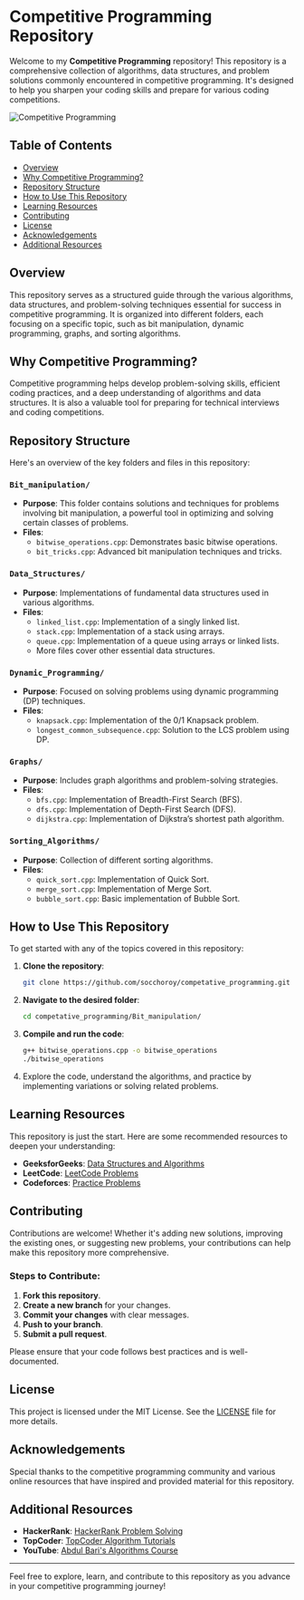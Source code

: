 # Competitive Programming Repository

Welcome to my **Competitive Programming** repository! This repository is a comprehensive collection of algorithms, data structures, and problem solutions commonly encountered in competitive programming. It's designed to help you sharpen your coding skills and prepare for various coding competitions.

![Competitive Programming](https://via.placeholder.com/800x200.png?text=Competitive+Programming)

## Table of Contents

- [Overview](#overview)
- [Why Competitive Programming?](#why-competitive-programming)
- [Repository Structure](#repository-structure)
- [How to Use This Repository](#how-to-use-this-repository)
- [Learning Resources](#learning-resources)
- [Contributing](#contributing)
- [License](#license)
- [Acknowledgements](#acknowledgements)
- [Additional Resources](#additional-resources)

## Overview

This repository serves as a structured guide through the various algorithms, data structures, and problem-solving techniques essential for success in competitive programming. It is organized into different folders, each focusing on a specific topic, such as bit manipulation, dynamic programming, graphs, and sorting algorithms.

## Why Competitive Programming?

Competitive programming helps develop problem-solving skills, efficient coding practices, and a deep understanding of algorithms and data structures. It is also a valuable tool for preparing for technical interviews and coding competitions.

## Repository Structure

Here's an overview of the key folders and files in this repository:

### `Bit_manipulation/`
- **Purpose**: This folder contains solutions and techniques for problems involving bit manipulation, a powerful tool in optimizing and solving certain classes of problems.
- **Files**:
  - `bitwise_operations.cpp`: Demonstrates basic bitwise operations.
  - `bit_tricks.cpp`: Advanced bit manipulation techniques and tricks.

### `Data_Structures/`
- **Purpose**: Implementations of fundamental data structures used in various algorithms.
- **Files**:
  - `linked_list.cpp`: Implementation of a singly linked list.
  - `stack.cpp`: Implementation of a stack using arrays.
  - `queue.cpp`: Implementation of a queue using arrays or linked lists.
  - More files cover other essential data structures.

### `Dynamic_Programming/`
- **Purpose**: Focused on solving problems using dynamic programming (DP) techniques.
- **Files**:
  - `knapsack.cpp`: Implementation of the 0/1 Knapsack problem.
  - `longest_common_subsequence.cpp`: Solution to the LCS problem using DP.

### `Graphs/`
- **Purpose**: Includes graph algorithms and problem-solving strategies.
- **Files**:
  - `bfs.cpp`: Implementation of Breadth-First Search (BFS).
  - `dfs.cpp`: Implementation of Depth-First Search (DFS).
  - `dijkstra.cpp`: Implementation of Dijkstra’s shortest path algorithm.

### `Sorting_Algorithms/`
- **Purpose**: Collection of different sorting algorithms.
- **Files**:
  - `quick_sort.cpp`: Implementation of Quick Sort.
  - `merge_sort.cpp`: Implementation of Merge Sort.
  - `bubble_sort.cpp`: Basic implementation of Bubble Sort.

## How to Use This Repository

To get started with any of the topics covered in this repository:

1. **Clone the repository**:
    ```bash
    git clone https://github.com/socchoroy/competative_programming.git
    ```

2. **Navigate to the desired folder**:
    ```bash
    cd competative_programming/Bit_manipulation/
    ```

3. **Compile and run the code**:
    ```bash
    g++ bitwise_operations.cpp -o bitwise_operations
    ./bitwise_operations
    ```

4. Explore the code, understand the algorithms, and practice by implementing variations or solving related problems.

## Learning Resources

This repository is just the start. Here are some recommended resources to deepen your understanding:

- **GeeksforGeeks**: [Data Structures and Algorithms](https://www.geeksforgeeks.org/data-structures/)
- **LeetCode**: [LeetCode Problems](https://leetcode.com/problemset/all/)
- **Codeforces**: [Practice Problems](https://codeforces.com/problemset)

## Contributing

Contributions are welcome! Whether it's adding new solutions, improving the existing ones, or suggesting new problems, your contributions can help make this repository more comprehensive.

### Steps to Contribute:

1. **Fork this repository**.
2. **Create a new branch** for your changes.
3. **Commit your changes** with clear messages.
4. **Push to your branch**.
5. **Submit a pull request**.

Please ensure that your code follows best practices and is well-documented.

## License

This project is licensed under the MIT License. See the [LICENSE](LICENSE) file for more details.

## Acknowledgements

Special thanks to the competitive programming community and various online resources that have inspired and provided material for this repository.

## Additional Resources

- **HackerRank**: [HackerRank Problem Solving](https://www.hackerrank.com/domains/tutorials/10-days-of-javascript/challenges)
- **TopCoder**: [TopCoder Algorithm Tutorials](https://www.topcoder.com/community/competitive-programming/tutorials/)
- **YouTube**: [Abdul Bari's Algorithms Course](https://www.youtube.com/playlist?list=PLkF8QXAqBmiDyGZ6pcSK7pA_j8b3coSQk)

---

Feel free to explore, learn, and contribute to this repository as you advance in your competitive programming journey!
